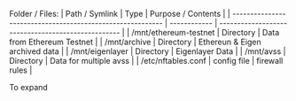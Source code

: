 Folder / Files:
| Path / Symlink                                             | Type         | Purpose / Contents                                |
| ---------------------------------------------------------- | ------------ | -------------------------------------------------- |
| /mnt/ethereum-testnet	                                 | Directory    | Data from Ethereum Testnet             |
| /mnt/archive				                         | Directory    | Ethereun & Eigen archived data       |
| /mnt/eigenlayer			                         | Directory    | Eigenlayer Data			         |
| /mnt/avss							 | Directory    | Data for multiple avss	                 |
| /etc/nftables.conf                                         | config file  | firewall rules                                     |

To expand